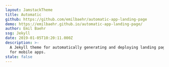 ```yaml
---
layout: JamstackTheme
title: Automatic
github: https://github.com/emilbaehr/automatic-app-landing-page
demo: https://emilbaehr.github.io/automatic-app-landing-page/
author: Emil Baehr
ssg: Jekyll
date: 2019-01-05T10:20:11.000Z
description: >-
  A Jekyll theme for automatically generating and deploying landing page sites
  for mobile apps.
stale: false
---
```

